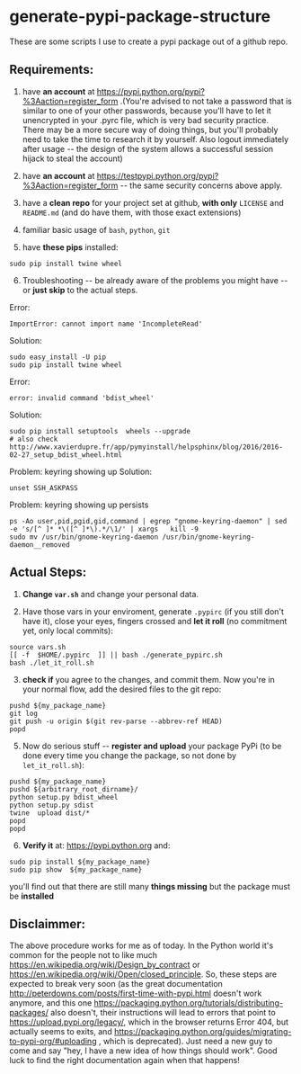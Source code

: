 # generate-pypi-package-structure

These are some scripts I use to create a pypi package out of a github repo.


## Requirements:

1) have **an account** at https://pypi.python.org/pypi?%3Aaction=register_form .(You're advised
to not take a password that is similar to one of your other passwords, because you'll have
to let it unencrypted in your .pyrc file, which is very bad security practice. There may
be a more secure way of doing things, but you'll probably need to take the time to research
it by yourself. Also logout immediately after usage -- the design of the system allows a successful
session hijack to steal the account)

2) have **an account** at https://testpypi.python.org/pypi?%3Aaction=register_form -- the same security concerns above apply.

3) have a **clean repo** for your project set at github, **with only** `LICENSE` and `README.md` (and do have them, with those exact extensions)

4) familiar basic usage of `bash`, `python`, `git`

5) have **these pips** installed:
````
sudo pip install twine wheel
````

6) Troubleshooting -- be already aware of the problems you might have -- or **just skip** to the actual steps.

Error:
````
ImportError: cannot import name 'IncompleteRead'
````
Solution:
````
sudo easy_install -U pip
sudo pip install twine wheel
````

Error:
````
error: invalid command 'bdist_wheel'
````
Solution:
````
sudo pip install setuptools  wheels --upgrade
# also check http://www.xavierdupre.fr/app/pymyinstall/helpsphinx/blog/2016/2016-02-27_setup_bdist_wheel.html
````

Problem: keyring showing up
Solution:
````
unset SSH_ASKPASS
````

Problem: keyring showing up persists
````
ps -Ao user,pid,pgid,gid,command | egrep "gnome-keyring-daemon" | sed -e 's/[^ ]* *\([^ ]*\).*/\1/' | xargs   kill -9
sudo mv /usr/bin/gnome-keyring-daemon /usr/bin/gnome-keyring-daemon__removed
````



##  Actual Steps:

1) **Change `var.sh`** and change your personal data.

2) Have those vars in your enviroment, generate `.pypirc` (if you still don't have it),
close your eyes, fingers crossed and **let it roll** (no commitment yet, only local commits):

````
source vars.sh
[[ -f  $HOME/.pypirc  ]] || bash ./generate_pypirc.sh
bash ./let_it_roll.sh
````

3) **check if** you agree to the changes, and commit them. Now you're in your normal flow, add
the desired files to the git repo:
````
pushd ${my_package_name}
git log
git push -u origin $(git rev-parse --abbrev-ref HEAD)
popd
````


5) Now do serious stuff -- **register and upload** your package PyPi (to be done every time you change the package, so not done by `let_it_roll.sh`):
````
pushd ${my_package_name}
pushd ${arbitrary_root_dirname}/
python setup.py bdist_wheel
python setup.py sdist
twine  upload dist/*
popd
popd
````

6) **Verify it** at: https://pypi.python.org  and:
````
sudo pip install ${my_package_name}
sudo pip show  ${my_package_name} 
````

you'll find out that there are still many **things missing** but the package must be **installed**

## Disclaimmer:

The above procedure works for me as of today. In the Python world it's common for
the people not to like much https://en.wikipedia.org/wiki/Design_by_contract or
https://en.wikipedia.org/wiki/Open/closed_principle.
So, these steps are expected to break very soon (as the great documentation
http://peterdowns.com/posts/first-time-with-pypi.html doesn't work anymore, and this one
https://packaging.python.org/tutorials/distributing-packages/ also doesn't, their instructions
will lead to errors that point to https://upload.pypi.org/legacy/, which in the browser returns
Error 404, but actually seems to exits, and https://packaging.python.org/guides/migrating-to-pypi-org/#uploading
, which is deprecated). Just need a new
guy to come and say "hey, I have a new idea of how things should work". Good luck to find
the right documentation again when that happens!





